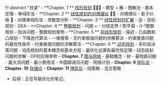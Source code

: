 
!!! abstract "目录"
    - **Chapter. 1 ** [线形规划](./Chapter1.md) 🌟🌟🌟
        - 模型 + 解
        - 图解法
        - 基本定理
        - 单纯形法
    - **Chapter. 2 ** [线性规划的对偶理论](./Chapter2.md) 🌟🌟
        - 对偶理论
        - 影子价格 🤯
        - 对偶单纯形法
        - 灵敏度分析
    - **Chapter. 3 ** [线性规划的扩展](./Chapter3.md)
        - 运
        - 目标规划
        - DEA
    - **Chapter. 4 ** [整数规划](./Chapter4.md)
        - 问题 +
        - 分枝定界 / 割平面
        - 0-1整数规划
        - 指派问题
        - 整数规划案例
    - **Chapter. 5 ** [非线形规划](./Chapter5.md)
        - 描述 
        - 凸函数和凸规划
        - 下降迭代算法
        - 一维搜索
        - 无约束极值问题的求解算法
        - 约束极值问题的最优性条件
        - 约束极值问题的求解算法
    - **Chapter. 6 ** [动态规划](./Chapter1.md)
        - 多阶段决策问题
        - 动态规划的基本概念和基本方程
        - 最优化远离和最优性定理
        - 动态规划问题的求解
        - DP的应用举例
    - **Chapter. 7** [图与网络](./Chapter1.md)
        - 基础概念
        - 树
        - 最短路问题
        - 最大流问题
        - 最小费用流
        - 中国邮递员问题
        - 网络计划
    - **Chapter. 9** [排队论](./Chapter9.md) 
    - **Chapter. 10** [存储论](./Chapter10.md)
    - **Chapter. 11** [博弈论](./Chapter11.md)
        - 纯策略
        - 混合策略


- 后续：正在写最优化的笔记。


